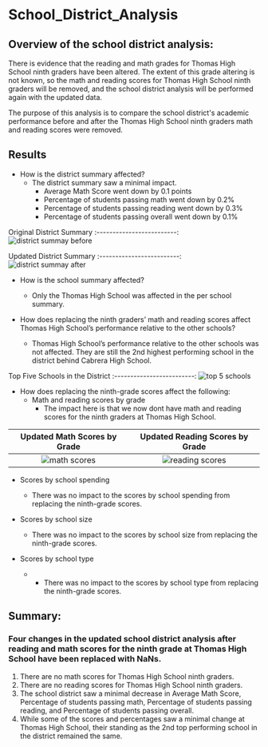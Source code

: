 # School_District_Analysis

## Overview of the school district analysis:

There is evidence that the reading and math grades for Thomas High School ninth graders have been altered.  The extent of this grade altering is not known, so the math and reading scores for Thomas High School ninth graders will be removed, and the school district analysis will be performed again with the updated data.

The purpose of this analysis is to compare the school district's academic performance before and after the Thomas High School ninth graders math and reading scores were removed.

## Results

- How is the district summary affected?
  - The district summary saw a minimal impact.  
    - Average Math Score went down by 0.1 points
    - Percentage of students passing math went down by 0.2%
    - Percentage of students passing reading went down by 0.3%
    - Percentage of students passing overall went down by 0.1%
    
Original District Summary
:-------------------------: 
![district summay before](https://user-images.githubusercontent.com/85706721/127081472-fae0774b-01e1-4d19-b2b2-8ddfb96ab8e5.png)
    
Updated District Summary
:-------------------------: 
![district summay after](https://user-images.githubusercontent.com/85706721/127081484-85b03f49-b734-4e26-840f-a6cceb382d24.png)

- How is the school summary affected?
  - Only the Thomas High School was affected in the per school summary.

- How does replacing the ninth graders’ math and reading scores affect Thomas High School’s performance relative to the other schools?
  - Thomas High School’s performance relative to the other schools was not affected.  They are still the 2nd highest performing school in the district behind Cabrera High School.

Top Five Schools in the District
:-------------------------: 
![top 5 schools](https://user-images.githubusercontent.com/85706721/127083289-ae9d7d90-c80d-45e1-a766-518ac51b0a02.png)   
   
- How does replacing the ninth-grade scores affect the following:
  - Math and reading scores by grade
    - The impact here is that we now dont have math and reading scores for the ninth graders at Thomas High School.
    
Updated Math Scores by Grade|Updated Reading Scores by Grade
:-------------------------:|:-------------------------:
![math scores](https://user-images.githubusercontent.com/85706721/127084965-ec00a1fd-4792-4478-b9d2-631630d3a367.png)|![reading scores](https://user-images.githubusercontent.com/85706721/127084979-031e9a1b-a5a1-442f-9776-47bbce68a9e9.png)

  - Scores by school spending
    - There was no impact to the scores by school spending from replacing the ninth-grade scores.
   
  - Scores by school size
    - There was no impact to the scores by school size from replacing the ninth-grade scores.
  
  - Scores by school type
    - - There was no impact to the scores by school type from replacing the ninth-grade scores.

## Summary: 
### Four changes in the updated school district analysis after reading and math scores for the ninth grade at Thomas High School have been replaced with NaNs.
1. There are no math scores for Thomas High School ninth graders.
2. There are no reading scores for Thomas High School ninth graders.
3. The school district saw a minimal decrease in Average Math Score, Percentage of students passing math, Percentage of students passing reading, and Percentage of students passing overall.
4. While some of the scores and percentages saw a minimal change at Thomas High School, their standing as the 2nd top performing school in the district remained the same.
